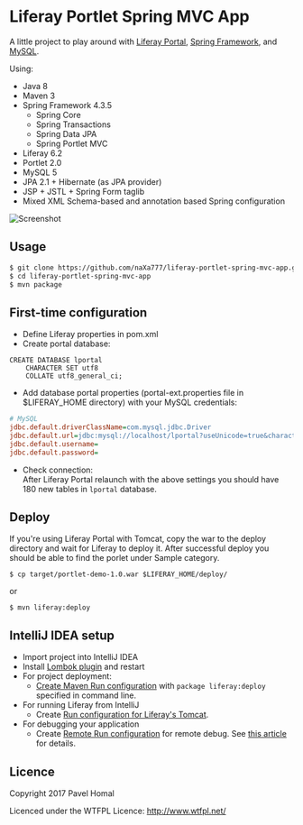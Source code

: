 # Liferay Portlet Spring MVC App

A little project to play around with [Liferay Portal](https://www.liferay.com/), [Spring Framework](https://spring.io/), and [MySQL](https://www.mysql.com/).

Using:
* Java 8
* Maven 3
* Spring Framework 4.3.5
  * Spring Core
  * Spring Transactions
  * Spring Data JPA
  * Spring Portlet MVC
* Liferay 6.2
* Portlet 2.0
* MySQL 5
* JPA 2.1 + Hibernate (as JPA provider)
* JSP + JSTL + Spring Form taglib
* Mixed XML Schema-based and annotation based Spring configuration

![Screenshot](http://i.imgur.com/Vp2YVEM.png)

Usage
-----
```bash
$ git clone https://github.com/naXa777/liferay-portlet-spring-mvc-app.git
$ cd liferay-portlet-spring-mvc-app
$ mvn package
```

First-time configuration
-----
* Define Liferay properties in pom.xml
* Create portal database:
```mysql
CREATE DATABASE lportal
    CHARACTER SET utf8
    COLLATE utf8_general_ci;
```
* Add database portal properties (portal-ext.properties file in $LIFERAY_HOME directory) with your MySQL credentials:

```ini
# MySQL
jdbc.default.driverClassName=com.mysql.jdbc.Driver
jdbc.default.url=jdbc:mysql://localhost/lportal?useUnicode=true&characterEncoding=UTF-8&useFastDateParsing=false
jdbc.default.username=
jdbc.default.password=
```
* Check connection:  
  After Liferay Portal relaunch with the above settings you should have 180 new tables in `lportal` database.

Deploy
------
If you're using Liferay Portal with Tomcat, copy the war to the deploy directory and wait for Liferay to deploy it. After successful deploy you should be able to find the porlet under Sample category.

```
$ cp target/portlet-demo-1.0.war $LIFERAY_HOME/deploy/
```
or 
```
$ mvn liferay:deploy
```

IntelliJ IDEA setup
------
* Import project into IntelliJ IDEA
* Install [Lombok plugin](https://plugins.jetbrains.com/idea/plugin/6317-lombok-plugin) and restart
* For project deployment:
  * [Create Maven Run configuration](https://www.jetbrains.com/help/idea/2016.3/creating-and-editing-run-debug-configurations.html) with `package liferay:deploy` specified in command line.
* For running Liferay from IntelliJ
  * Create [Run configuration for Liferay's Tomcat](https://web.liferay.com/community/wiki/-/wiki/Main/Running+Liferay+from+IntelliJ/maximized#section-Running+Liferay+from+IntelliJ-Liferay+on+Tomcat).
* For debugging your application
  * Create [Remote Run configuration](https://www.jetbrains.com/help/idea/2016.3/run-debug-configuration-remote.html) for remote debug. See [this article](http://blog.trifork.com/2014/07/14/how-to-remotely-debug-application-running-on-tomcat-from-within-intellij-idea/) for details.

Licence
-------

Copyright 2017 Pavel Homal

Licenced under the WTFPL Licence: http://www.wtfpl.net/
